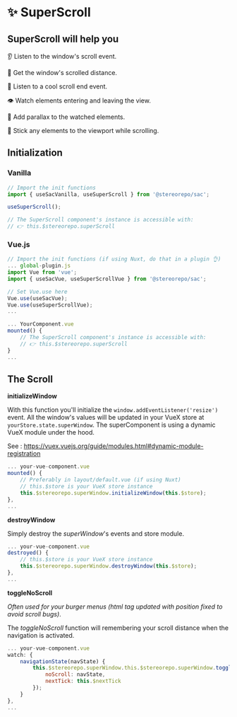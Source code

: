 # ✨ SuperScroll

## SuperScroll will help you

👂 Listen to the window's scroll event.

📏 Get the window's scrolled distance.

🛑 Listen to a cool scroll end event.

👁️ Watch elements entering and leaving the view.

🔮 Add parallax to the watched elements.

🍯 Stick any elements to the viewport while scrolling.

## Initialization

### Vanilla

```js
// Import the init functions
import { useSacVanilla, useSuperScroll } from '@stereorepo/sac';

useSuperScroll();

// The SuperScroll component's instance is accessible with:
// 👉 this.$stereorepo.superScroll
```

### Vue.js

```js
// Import the init functions (if using Nuxt, do that in a plugin 👌)
... global-plugin.js
import Vue from 'vue';
import { useSacVue, useSuperScrollVue } from '@stereorepo/sac';

// Set Vue.use here
Vue.use(useSacVue);
Vue.use(useSuperScrollVue);
...

... YourComponent.vue
mounted() {
    // The SuperScroll component's instance is accessible with:
    // 👉 this.$stereorepo.superScroll
}
...
```

## The Scroll

**initializeWindow**

With this function you'll initialize the `window.addEventListener('resize')` event. All the window's values will be updated in your VueX store at `yourStore.state.superWindow`.
The superComponent is using a dynamic VueX module under the hood.

See : https://vuex.vuejs.org/guide/modules.html#dynamic-module-registration

```js
... your-vue-component.vue
mounted() {
    // Preferably in layout/default.vue (if using Nuxt)
    // this.$store is your VueX store instance
    this.$stereorepo.superWindow.initializeWindow(this.$store);
},
...
```

**destroyWindow**

Simply destroy the _superWindow_'s events and store module.

```js
... your-vue-component.vue
destroyed() {
    // this.$store is your VueX store instance
    this.$stereorepo.superWindow.destroyWindow(this.$store);
},
...
```

**toggleNoScroll**

_Often used for your burger menus (html tag updated with position fixed to avoid scroll bugs)_.

The _toggleNoScroll_ function will remembering your scroll distance when the navigation is activated.

```js
... your-vue-component.vue
watch: {
    navigationState(navState) {
        this.$stereorepo.superWindow.this.$stereorepo.superWindow.toggleNoScroll({
            noScroll: navState,
            nextTick: this.$nextTick
        });
    }
},
...
```
